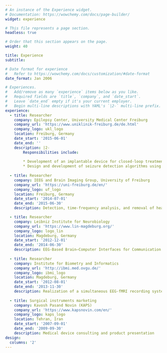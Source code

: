 ```yaml
---
# An instance of the Experience widget.
# Documentation: https://wowchemy.com/docs/page-builder/
widget: experience

# This file represents a page section.
headless: true

# Order that this section appears on the page.
weight: 40

title: Experience
subtitle:

# Date format for experience
#   Refer to https://wowchemy.com/docs/customization/#date-format
date_format: Jan 2006

# Experiences.
#   Add/remove as many `experience` items below as you like.
#   Required fields are `title`, `company`, and `date_start`.
#   Leave `date_end` empty if it's your current employer.
#   Begin multi-line descriptions with YAML's `|2-` multi-line prefix.
experience:
  - title: Researcher
    company: Epilepsy Center, University Medical Center Freiburg
    company_url: 'https://www.uniklinik-freiburg.de/de.html'
    company_logo: ukl_logo
    location: Freiburg, Germany
    date_start: '2015-06-01'
    date_end: ''
    description: |2-
        Responsibilities include:
        
        * Development of an implantable device for closed-loop treatment of epilepsy patients
        * Design and development of seizure detection algorithms using machine learning methods for automatic              evaluation of long-term EEG recordings with a low number of channels
        
  - title: Researcher
    company: IEEG and Brain Imaging Group, University of Freiburg
    company_url: 'https://uni-freiburg.de/en/'
    company_logo: uf_logo
    location: Freiburg, Germany
    date_start: '2014-07-01'
    date_end: '2015-06-30'
    description: Detection, time-frequency analysis, and removal of heart cycle-related artifacts in intracranial     EEG recordings

  - title: Researcher
    company: Leibniz Institute for Neurobiology
    company_url: 'https://www.lin-magdeburg.org/'
    company_logo: logo_lin
    location: Magdeburg, Germany
    date_start: '2012-12-01'
    date_end: '2014-06-30'
    description: EEG-Based Brain–Computer Interfaces for Communication and Rehabilitation of People with Motor       Impairment
    
  - title: Researcher
    company: Institute for Biometry and Informatics
    company_url: 'http://ibmi.med.ovgu.de/'
    company_logo: ibmi_logo
    location: Magdeburg, Germany
    date_start: '2012-08-01'
    date_end: '2013-11-30'
    description: Realization of a simultaneous EEG-fMRI recording system and artifact removal techniques to          improve recording quality.
    
  - title: Surgical instruments marketing
    company: Kavosh Pasand Novin (KAPS)
    company_url: 'https://www.kapsnovin.com/en/'
    company_logo: kaps_logo
    location: Tehran, Iran
    date_start: '2007-09-01'
    date_end: '2009-09-30'
    description: Medical device consulting and product presentation
design:
  columns: '2'
---
```


